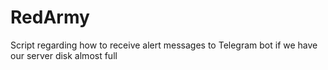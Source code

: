 # RedArmy

Script regarding how to receive alert messages to Telegram bot if we have our server disk almost full

